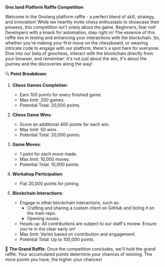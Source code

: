 **Gno.land Platform Raffle Competition**

Welcome to the Gnolang platform raffle - a perfect blend of skill, strategy, and innovation! While we heartily invite chess enthusiasts to showcase their prowess, this competition isn't solely about the game. Beginners, fear not! Developers with a knack for automation, step right in! The essence of this raffle lies in testing and enhancing your interactions with the blockchain. So, whether you're making your first move on the chessboard, or weaving intricate code to engage with our platform, there's a spot here for everyone. Dive into our beta of gnochess, interact with the blockchain directly from your browser, and remember: it's not just about the win, it's about the journey and the discoveries along the way!

🔍 **Point Breakdown**:
1. **Chess Games Completion**: 
   - Earn 100 points for every finished game.
   - Max limit: 200 games.
   - Potential Total: 20,000 points.

2. **Chess Game Wins**: 
   - Score an additional 400 points for each win.
   - Max limit: 50 wins.
   - Potential Total: 20,000 points.

3. **Game Moves**: 
   - 1 point for each move made.
   - Max limit: 10,000 moves.
   - Potential Total: 10,000 points.

4. **Workshop Participation**: 
   - Flat 20,000 points for joining.

5. **Blockchain Interactions**: 
   - Engage in other blockchain interactions, such as:
     - Crafting and sharing a custom client on GitHub and listing it on the main repo.
     - Opening issues.
   - Heads up: All contributions are subject to our staff's review. Ensure you're in the clear early on!
   - Max limit: Varies based on contribution and engagement.
   - Potential Total: Up to 100,000 points.

🎉 **The Grand Raffle**:
Once the competition concludes, we'll hold the grand raffle. Your accumulated points determine your chances of winning. The more points you have, the higher your chances!

